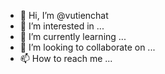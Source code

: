 - 👋 Hi, I’m @vutienchat
- 👀 I’m interested in ...
- 🌱 I’m currently learning ...
- 💞️ I’m looking to collaborate on ...
- 📫 How to reach me ...

<!---
vutienchat/vutienchat is a ✨ special ✨ repository because its `README.md` (this file) appears on your GitHub profile.
You can click the Preview link to take a look at your changes.
--->

